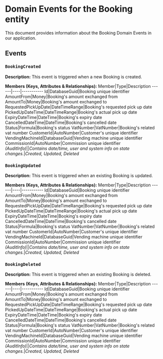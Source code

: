 # Domain Events for the Booking entity

This document provides information about the Booking Domain Events in our application.

## Events

### `BookingCreated`

**Description:**
This event is triggered when a new Booking is created.

**Members (Keys, Attributes & Relationships):**
Member|Type|Description
------|----|-----------
Id|DatabaseGuid|Booking unique identifier
AmountFrom|Money|Booking's amount exchanged from
AmountTo|Money|Booking's amount exchanged to
RequestedPickUpDate|DateTimeRange|Booking's requested pick up date
PickedUpDateTime|DateTimeRange|Booking's actual pick up date
ExpiryDateTime|DateTime|Booking's expiry date
CancelledDateTime|DateTime|Booking's cancelled date
Status|Formula|Booking's status
VatNumber|VatNumber|Booking's related vat number
CustomerId|AutoNumber|Customer's unique identifier
VendingMachineId|DatabaseGuid|Vending machine unique identifier
CommissionId|AutoNumber|Commission unique identifier
*(AuditInfo)*||*Contains date/time, user and system info on state changes.*|*Created, Updated, Deleted*


### `BookingUpdated`

**Description:** 
This event is triggered when an existing Booking is updated.

**Members (Keys, Attributes & Relationships):**
Member|Type|Description
------|----|-----------
Id|DatabaseGuid|Booking unique identifier
AmountFrom|Money|Booking's amount exchanged from
AmountTo|Money|Booking's amount exchanged to
RequestedPickUpDate|DateTimeRange|Booking's requested pick up date
PickedUpDateTime|DateTimeRange|Booking's actual pick up date
ExpiryDateTime|DateTime|Booking's expiry date
CancelledDateTime|DateTime|Booking's cancelled date
Status|Formula|Booking's status
VatNumber|VatNumber|Booking's related vat number
CustomerId|AutoNumber|Customer's unique identifier
VendingMachineId|DatabaseGuid|Vending machine unique identifier
CommissionId|AutoNumber|Commission unique identifier
*(AuditInfo)*||*Contains date/time, user and system info on state changes.*|*Created, Updated, Deleted*


### `BookingDeleted`

**Description:**
This event is triggered when an existing Booking is deleted.

**Members (Keys, Attributes & Relationships):**
Member|Type|Description
------|----|-----------
Id|DatabaseGuid|Booking unique identifier
AmountFrom|Money|Booking's amount exchanged from
AmountTo|Money|Booking's amount exchanged to
RequestedPickUpDate|DateTimeRange|Booking's requested pick up date
PickedUpDateTime|DateTimeRange|Booking's actual pick up date
ExpiryDateTime|DateTime|Booking's expiry date
CancelledDateTime|DateTime|Booking's cancelled date
Status|Formula|Booking's status
VatNumber|VatNumber|Booking's related vat number
CustomerId|AutoNumber|Customer's unique identifier
VendingMachineId|DatabaseGuid|Vending machine unique identifier
CommissionId|AutoNumber|Commission unique identifier
*(AuditInfo)*||*Contains date/time, user and system info on state changes.*|*Created, Updated, Deleted*

